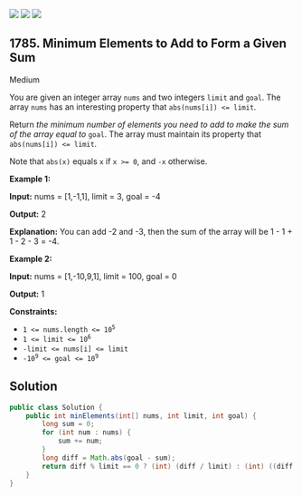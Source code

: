 [![](https://img.shields.io/github/stars/javadev/LeetCode-in-Java?label=Stars&style=flat-square)](https://github.com/javadev/LeetCode-in-Java)
[![](https://img.shields.io/github/forks/javadev/LeetCode-in-Java?label=Fork%20me%20on%20GitHub%20&style=flat-square)](https://github.com/javadev/LeetCode-in-Java/fork)
[![](https://img.shields.io/badge/-LeetCode%20in%20Kotlin-blue?style=flat-square)](https://github.com/javadev/LeetCode-in-Kotlin)

## 1785\. Minimum Elements to Add to Form a Given Sum

Medium

You are given an integer array `nums` and two integers `limit` and `goal`. The array `nums` has an interesting property that `abs(nums[i]) <= limit`.

Return _the minimum number of elements you need to add to make the sum of the array equal to_ `goal`. The array must maintain its property that `abs(nums[i]) <= limit`.

Note that `abs(x)` equals `x` if `x >= 0`, and `-x` otherwise.

**Example 1:**

**Input:** nums = [1,-1,1], limit = 3, goal = -4

**Output:** 2

**Explanation:** You can add -2 and -3, then the sum of the array will be 1 - 1 + 1 - 2 - 3 = -4. 

**Example 2:**

**Input:** nums = [1,-10,9,1], limit = 100, goal = 0

**Output:** 1 

**Constraints:**

*   <code>1 <= nums.length <= 10<sup>5</sup></code>
*   <code>1 <= limit <= 10<sup>6</sup></code>
*   `-limit <= nums[i] <= limit`
*   <code>-10<sup>9</sup> <= goal <= 10<sup>9</sup></code>

## Solution

```java
public class Solution {
    public int minElements(int[] nums, int limit, int goal) {
        long sum = 0;
        for (int num : nums) {
            sum += num;
        }
        long diff = Math.abs(goal - sum);
        return diff % limit == 0 ? (int) (diff / limit) : (int) ((diff / limit) + 1);
    }
}
```